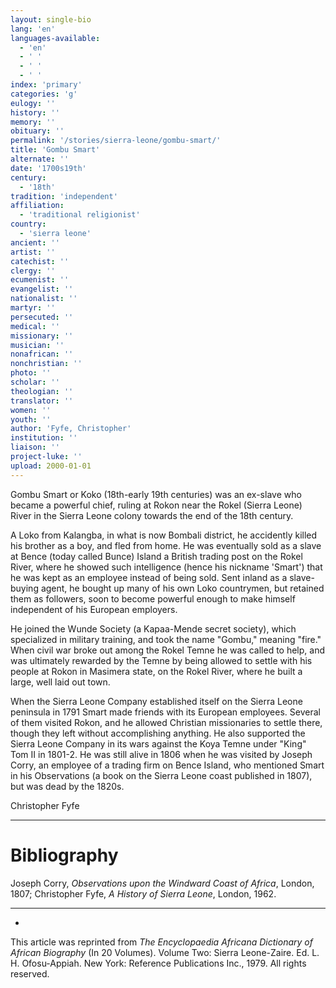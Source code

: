```yaml
---
layout: single-bio
lang: 'en'
languages-available:
  - 'en'
  - ' '
  - ' '
  - ' '
index: 'primary'
categories: 'g'
eulogy: ''
history: ''
memory: ''
obituary: ''
permalink: '/stories/sierra-leone/gombu-smart/'
title: 'Gombu Smart'
alternate: ''
date: '1700s19th'
century:
  - '18th'
tradition: 'independent'
affiliation:
  - 'traditional religionist'
country:
  - 'sierra leone'
ancient: ''
artist: ''
catechist: ''
clergy: ''
ecumenist: ''
evangelist: ''
nationalist: ''
martyr: ''
persecuted: ''
medical: ''
missionary: ''
musician: ''
nonafrican: ''
nonchristian: ''
photo: ''
scholar: ''
theologian: ''
translator: ''
women: ''
youth: ''
author: 'Fyfe, Christopher'
institution: ''
liaison: ''
project-luke: ''
upload: 2000-01-01
---
```



Gombu Smart or Koko (18th-early 19th centuries) was an ex-slave who became a powerful chief, ruling at Rokon near the Rokel (Sierra Leone) River in the Sierra Leone colony towards the end of the 18th century.

A Loko from Kalangba, in what is now Bombali district, he accidently killed his brother as a boy, and fled from home. He was eventually sold as a slave at Bence (today called Bunce) Island a British trading post on the Rokel River, where he showed such intelligence (hence his nickname 'Smart') that he was kept as an employee instead of being sold. Sent inland as a slave-buying agent, he bought up many of his own Loko countrymen, but retained them as followers, soon to become powerful enough to make himself independent of his European employers.

He joined the Wunde Society (a Kapaa-Mende secret society), which specialized in military training, and took the name "Gombu," meaning "fire." When civil war broke out among the Rokel Temne he was called to help, and was ultimately rewarded by the Temne by being allowed to settle with his people at Rokon in Masimera state, on the Rokel River, where he built a large, well laid out town.

When the Sierra Leone Company established itself on the Sierra Leone peninsula in 1791 Smart made friends with its European employees. Several of them visited Rokon, and he allowed Christian missionaries to settle there, though they left without accomplishing anything. He also supported the Sierra Leone Company in its wars against the Koya Temne under "King" Tom II in 1801-2. He was still alive in 1806 when he was visited by Joseph Corry, an employee of a trading firm on Bence Island, who mentioned Smart in his Observations (a book on the Sierra Leone coast published in 1807), but was dead by the 1820s.

Christopher Fyfe

---

# Bibliography

Joseph Corry, *Observations upon the Windward Coast of Africa*, London, 1807; Christopher Fyfe, *A History of Sierra Leone*, London, 1962.

---
*

This article was reprinted from *The Encyclopaedia Africana Dictionary of African Biography* (In 20 Volumes). Volume Two: Sierra Leone-Zaire. Ed. L. H. Ofosu-Appiah. New York: Reference Publications Inc., 1979.  All rights reserved.